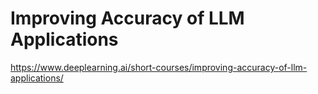 # Improving Accuracy of LLM Applications

https://www.deeplearning.ai/short-courses/improving-accuracy-of-llm-applications/
